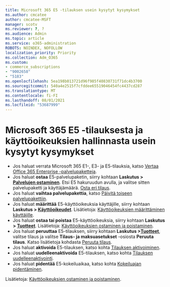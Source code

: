 ```yaml
---
title: Microsoft 365 E5 -tilauksen usein kysytyt kysymykset
ms.author: cmcatee
author: cmcatee-MSFT
manager: scotv
ms.reviewer: ?, ?
ms.audience: Admin
ms.topic: article
ms.service: o365-administration
ROBOTS: NOINDEX, NOFOLLOW
localization_priority: Priority
ms.collection: Adm_O365
ms.custom:
- commerce_subscriptions
- "9002658"
- "5183"
ms.openlocfilehash: 5ea198b013721d96f985f40830731f71dc4b3700
ms.sourcegitcommit: 540a4e2515f7cfddee65519046454fc4437cd287
ms.translationtype: MT
ms.contentlocale: fi-FI
ms.lasthandoff: 08/01/2021
ms.locfileid: "53687999"
---
```

# <a name="microsoft-365-e5-subscription-and-license-management-faq"></a>Microsoft 365 E5 -tilauksesta ja käyttöoikeuksien hallinnasta usein kysytyt kysymykset

- Jos haluat verrata Microsoft 365 E1-, E3- ja E5-tilauksia, katso [Vertaa Office 365 Enterprise -palvelupaketteja](https://www.microsoft.com/microsoft-365/business/compare-more-office-365-for-business-plans).
- Jos haluat **ostaa** E5-palvelupaketin, siirry kohtaan **Laskutus > [ Palvelujen ostaminen](https://go.microsoft.com/fwlink/p/?linkid=868433)**. Etsi E5 hakuruudun avulla, ja valitse sitten palvelupaketti ja käyttäjämäärä. [Osta eri tilaus](https://docs.microsoft.com/microsoft-365/commerce/try-or-buy-microsoft-365#buy-a-different-subscription).
- Jos haluat **vaihtaa palvelupakettia**, katso [Päivitä toiseen palvelupakettiin](https://docs.microsoft.com/microsoft-365/commerce/subscriptions/upgrade-to-different-plan).
- Jos haluat **määrittää** E5-käyttöoikeuksia käyttäjille, siirry kohtaan **Laskutus > [Käyttöoikeudet](https://go.microsoft.com/fwlink/p/?linkid=842264)**. Lisätietoja: [Käyttöoikeuksien määrittäminen käyttäjille](https://docs.microsoft.com/microsoft-365/admin/manage/assign-licenses-to-users).
- Jos haluat **ostaa tai poistaa** E5-käyttöoikeuksia, siirry kohtaan **Laskutus > [Tuotteet](https://go.microsoft.com/fwlink/p/?linkid=842054)**. Lisätietoja: [Käyttöoikeuksien ostaminen ja poistaminen](https://docs.microsoft.com/microsoft-365/commerce/licenses/buy-licenses).
- Jos haluat **peruuttaa** E5-tilauksen, siirry kohtaan **Laskutus >[Tuotteet](https://go.microsoft.com/fwlink/p/?linkid=842054)**, valitse tilaus ja valitse **Tilaus- ja maksuasetukset** -osiosta **Peruuta tilaus**. Katso lisätietoja kohdasta [Peruuta tilaus](https://docs.microsoft.com/microsoft-365/commerce/subscriptions/cancel-your-subscription).
- Jos haluat **aktivoida** E5-tilauksen, katso kohta [Tilauksen aktivoiminen](https://docs.microsoft.com/alchemyinsights/activate-your-office-365-subscription).
- Jos haluat **uudelleenaktivoida** E5-tilauksen, katso kohta [Tilauksen uudelleenaktivointi](https://docs.microsoft.com/alchemyinsights/reactivate-your-subscription).
- Jos haluat **pidentää** E5-kokeiluaikaa, katso kohta [Kokeiluajan pidentäminen](https://docs.microsoft.com/microsoft-365/commerce/extend-your-trial).

Lisätietoja: [Käyttöoikeuksien ostaminen ja poistaminen](https://docs.microsoft.com/microsoft-365/commerce/licenses/buy-licenses).
